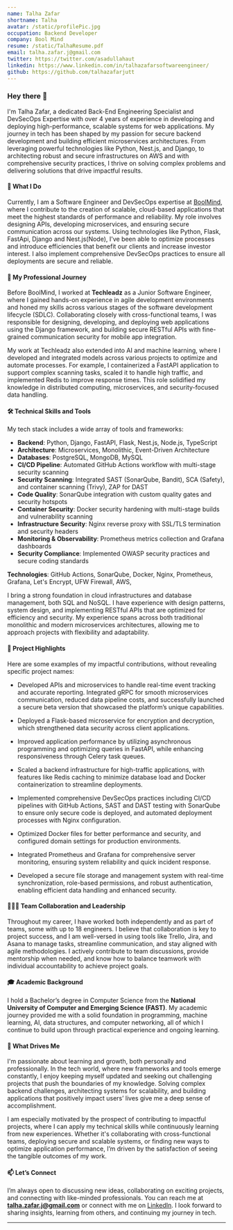 ```yaml
---
name: Talha Zafar
shortname: Talha
avatar: /static/profilePic.jpg
occupation: Backend Developer
company: Bool Mind
resume: /static/TalhaResume.pdf
email: talha.zafar.j@gmail.com
twitter: https://twitter.com/asadullahaut
linkedin: https://www.linkedin.com/in/talhazafarsoftwareengineer/
github: https://github.com/talhazafarjutt
---
```


### Hey there 👋

I'm Talha Zafar, a dedicated Back-End Engineering Specialist and DevSecOps Expertise with over 4 years of experience in developing and deploying high-performance, scalable systems for web applications. My journey in tech has been shaped by my passion for secure backend development and building efficient microservices architectures. From leveraging powerful technologies like Python, Nest.js, and Django, to architecting robust and secure infrastructures on AWS and with comprehensive security practices, I thrive on solving complex problems and delivering solutions that drive impactful results.

#### 🎯 What I Do

Currently, I am a Software Engineer and DevSecOps expertise at [BoolMind](https://boolmind.com/), where I contribute to the creation of scalable, cloud-based applications that meet the highest standards of performance and reliability. My role involves designing APIs, developing microservices, and ensuring secure communication across our systems. Using technologies like Python, Flask, FastApi, Django and Nest.js(Node), I've been able to optimize processes and introduce efficiencies that benefit our clients and increase investor interest. I also implement comprehensive DevSecOps practices to ensure all deployments are secure and reliable.


#### 💼 My Professional Journey

Before BoolMind, I worked at **Techleadz** as a Junior Software Engineer, where I gained hands-on experience in agile development environments and honed my skills across various stages of the software development lifecycle (SDLC). Collaborating closely with cross-functional teams, I was responsible for designing, developing, and deploying web applications using the Django framework, and building secure RESTful APIs with fine-grained communication security for mobile app integration.

My work at Techleadz also extended into AI and machine learning, where I developed and integrated models across various projects to optimize and automate processes. For example, I containerized a FastAPI application to support complex scanning tasks, scaled it to handle high traffic, and implemented Redis to improve response times. This role solidified my knowledge in distributed computing, microservices, and security-focused data handling.

#### 🛠️ Technical Skills and Tools

My tech stack includes a wide array of tools and frameworks:

- **Backend**: Python, Django, FastAPI, Flask, Nest.js, Node.js, TypeScript
- **Architecture**: Microservices, Monolithic, Event-Driven Architecture
- **Databases**: PostgreSQL, MongoDB, MySQL
- **CI/CD Pipeline**: Automated GitHub Actions workflow with multi-stage security scanning
- **Security Scanning**: Integrated SAST (SonarQube, Bandit), SCA (Safety), and container scanning (Trivy), ZAP for DAST
- **Code Quality**: SonarQube integration with custom quality gates and security hotspots
- **Container Security**: Docker security hardening with multi-stage builds and vulnerability scanning
- **Infrastructure Security**: Nginx reverse proxy with SSL/TLS termination and security headers
- **Monitoring & Observability**: Prometheus metrics collection and Grafana dashboards
- **Security Compliance**: Implemented OWASP security practices and secure coding standards

**Technologies**: GitHub Actions, SonarQube, Docker, Nginx, Prometheus, Grafana, Let's Encrypt, UFW Firewall, AWS, 

I bring a strong foundation in cloud infrastructures and database management, both SQL and NoSQL. I have experience with design patterns, system design, and implementing RESTful APIs that are optimized for efficiency and security. My experience spans across both traditional monolithic and modern microservices architectures, allowing me to approach projects with flexibility and adaptability.

#### 🚀 Project Highlights

Here are some examples of my impactful contributions, without revealing specific project names:

- Developed APIs and microservices to handle real-time event tracking and accurate reporting. Integrated gRPC for smooth microservices communication, reduced data pipeline costs, and successfully launched a secure beta version that showcased the platform’s unique capabilities.
- Deployed a Flask-based microservice for encryption and decryption, which strengthened data security across client applications.

- Improved application performance by utilizing asynchronous programming and optimizing queries in FastAPI, while enhancing responsiveness through Celery task queues.

- Scaled a backend infrastructure for high-traffic applications, with features like Redis caching to minimize database load and Docker containerization to streamline deployments.

- Implemented comprehensive DevSecOps practices including CI/CD pipelines with GitHub Actions, SAST and DAST testing with SonarQube to ensure only secure code is deployed, and automated deployment processes with Nginx configuration.

- Optimized Docker files for better performance and security, and configured domain settings for production environments.

- Integrated Prometheus and Grafana for comprehensive server monitoring, ensuring system reliability and quick incident response.

- Developed a secure file storage and management system with real-time synchronization, role-based permissions, and robust authentication, enabling efficient data handling and enhanced security.


#### 🧑‍🤝‍🧑 Team Collaboration and Leadership

Throughout my career, I have worked both independently and as part of teams, some with up to 18 engineers. I believe that collaboration is key to project success, and I am well-versed in using tools like Trello, Jira, and Asana to manage tasks, streamline communication, and stay aligned with agile methodologies. I actively contribute to team discussions, provide mentorship when needed, and know how to balance teamwork with individual accountability to achieve project goals.

#### 🎓 Academic Background

I hold a Bachelor’s degree in Computer Science from the **National University of Computer and Emerging Science (FAST)**. My academic journey provided me with a solid foundation in programming, machine learning, AI, data structures, and computer networking, all of which I continue to build upon through practical experience and ongoing learning.

#### 🌱 What Drives Me

I'm passionate about learning and growth, both personally and professionally. In the tech world, where new frameworks and tools emerge constantly, I enjoy keeping myself updated and seeking out challenging projects that push the boundaries of my knowledge. Solving complex backend challenges, architecting systems for scalability, and building applications that positively impact users’ lives give me a deep sense of accomplishment.

I am especially motivated by the prospect of contributing to impactful projects, where I can apply my technical skills while continuously learning from new experiences. Whether it's collaborating with cross-functional teams, deploying secure and scalable systems, or finding new ways to optimize application performance, I’m driven by the satisfaction of seeing the tangible outcomes of my work.

#### 📫 Let’s Connect

I’m always open to discussing new ideas, collaborating on exciting projects, and connecting with like-minded professionals. You can reach me at **talha.zafar.j@gmail.com** or connect with me on [LinkedIn](https://linkedin.com/in/talhazafarsoftwareengineer). I look forward to sharing insights, learning from others, and continuing my journey in tech.

---
